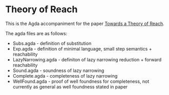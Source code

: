 # Theory of Reach

This is the Agda accompaniment for the paper [Towards a Theory of Reach](http://www.cs.nott.ac.uk/~gmh/reach.pdf).

The agda files are as follows:
- Subs.agda - definition of substitution
- Exp.agda - definition of minimal language, small step semantics + reachability
- LazyNarrowing.agda - definiton of lazy narrowing reduction + forward reachability 
- Sound.agda - soundness of lazy narrowing
- Complete.agda - completeness of lazy narrowing
- WellFound.agda - proof of well foundness for completeness, not currently as general as well foundness stated in paper
